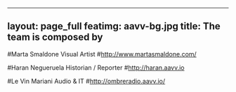 ---
layout: page_full
featimg: aavv-bg.jpg
title: The team is composed by
----

#Marta Smaldone
Visual Artist
#http://www.martasmaldone.com/

#Haran Negueruela
Historian / Reporter
#http://haran.aavv.io

#Le Vin Mariani
Audio & IT 
#http://ombreradio.aavv.io/
  
